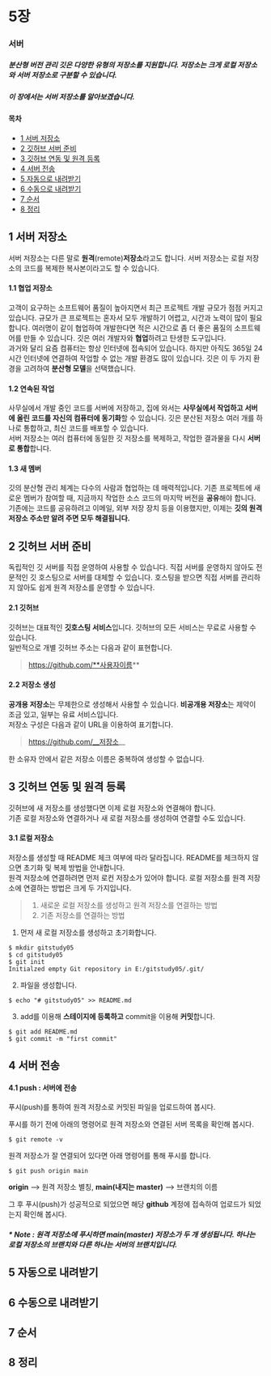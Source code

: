 # 5장
### 서버
##### 분산형 버전 관리 깃은 다양한 유형의 저장소를 지원합니다. 저장소는 크게 로컬 저장소와 서버 저장소로 구분할 수 있습니다.
##### 이 장에서는 서버 저장소를 알아보겠습니다.

#### 목차
- [1 서버 저장소](#1-서버-저장소)
- [2 깃허브 서버 준비](#2-깃허브-서버-준비)
- [3 깃허브 연동 및 원격 등록](#3-깃허브-연동-및-원격-등록)
- [4 서버 전송](#4-서버-전송)
- [5 자동으로 내려받기](#5-자동으로-내려받기)
- [6 수동으로 내려받기](#6-수동으로-내려받기)
- [7 순서](#7-순서)
- [8 정리](#8-정리)


## 1 서버 저장소
서버 저장소는 다른 말로 **원격**(remote)**저장소**라고도 합니다. 서버 저장소는 로컬 저장소의 코드를 복제한 복사본이라고도 할 수 있습니다.

#### 1.1 협업 저장소
고객이 요구하는 소프트웨어 품질이 높아지면서 최근 프로젝트 개발 규모가 점점 커지고 있습니다.
규모가 큰 프로젝트는 혼자서 모두 개발하기 어렵고, 시간과 노력이 많이 필요합니다.
여러명이 같이 협업하여 개발한다면 적은 시간으로 좀 더 좋은 품질의 소프트웨어를 만들 수 있습니다.
깃은 여러 개발자와 **협업**하려고 탄생한 도구입니다.   
과거와 달리 요즘 컴퓨터는 항상 인터넷에 접속되어 있습니다.
하지만 아직도 365일 24시간 인터넷에 연결하여 작업할 수 없는 개발 환경도 많이 있습니다.
깃은 이 두 가지 환경을 고려하여 **분산형 모델**을 선택했습니다.

#### 1.2 연속된 작업
사무실에서 개발 중인 코드를 서버에 저장하고, 집에 와서는 **사무실에서 작업하고 서버에 올린 코드를 자신의 컴퓨터에 동기화**할 수 있습니다.
깃은 분산된 저장소 여러 개를 하나로 통합하고, 최신 코드를 배포할 수 있습니다.   
서버 저장소는 여러 컴퓨터에 동일한 깃 저장소를 복제하고, 작업한 결과물을 다시 **서버로 통합**합니다.

#### 1.3 새 멤버
깃의 분산형 관리 체계는 다수의 사람과 협업하는 데 매력적입니다.
기존 프로젝트에 새로운 멤버가 참여할 때, 지금까지 작업한 소스 코드의 마지막 버전을 **공유**해야 합니다.   
기존에는 코드를 공유하려고 이메일, 외부 저장 장치 등을 이용했지만, 이제는 **깃의 원격 저장소 주소만 알려 주면 모두 해결됩니다.**

## 2 깃허브 서버 준비
독립적인 깃 서버를 직접 운영하여 사용할 수 있습니다.
직접 서버를 운영하지 않아도 전문적인 깃 호스팅으로 서버를 대체할 수 있습니다.
호스팅을 받으면 직접 서버를 관리하지 않아도 쉽게 원격 저장소를 운영할 수 있습니다.

#### 2.1 깃허브
깃허브는 대표적인 **깃호스팅 서비스**입니다. 깃허브의 모든 서비스는 무료로 사용할 수 있습니다.   
일반적으로 개별 깃허브 주소는 다음과 같이 표현합니다.
>https://github.com/**사용자이름**

#### 2.2 저장소 생성
**공개용 저장소**는 무제한으로 생성해서 사용할 수 있습니다.
**비공개용 저장소**는 제약이 조금 있고, 일부는 유료 서비스입니다.   
저장소 구성은 다음과 같이 URL을 이용하여 표기합니다.
>https://github.com/__저장소__

한 소유자 안에서 같은 저장소 이름은 중복하여 생성할 수 없습니다.

## 3 깃허브 연동 및 원격 등록
깃허브에 새 저장소를 생성했다면 이제 로컬 저장소와 연결해야 합니다.   
기존 로컬 저장소와 연결하거나 새 로컬 저장소를 생성하여 연결할 수도 있습니다.

#### 3.1 로컬 저장소
저장소를 생성할 때 README 체크 여부에 따라 달라집니다. README를 체크하지 않으면 초기화 및 복제 방법을 안내합니다.   
원격 저장소에 연결하려면 먼저 로컨 저장소가 있어야 합니다. 로컬 저장소를 원격 저장소에 연결하는 방법은 크게 두 가지입니다.
>1. 새로운 로컬 저장소를 생성하고 원격 저장소를 연결하는 방법
>2. 기존 저장소를 연결하는 방법

1. 먼저 새 로컬 저장소를 생성하고 초기화합니다.

```git
$ mkdir gitstudy05
$ cd gitstudy05
$ git init
Initialzed empty Git repository in E:/gitstudy05/.git/
```

2. 파일을 생성합니다.

```git
$ echo "# gitstudy05" >> README.md
```

3. add를 이용해 **스테이지에 등록하고** commit을 이용해 **커밋**합니다.

```git
$ git add README.md
$ git commit -m "first commit"
```

## 4 서버 전송
#### 4.1 **push** : 서버에 전송
푸시(push)를 통하여 원격 저장소로 커밋된 파일을 업로드하여 봅시다.

푸시를 하기 전에 아래의 명령어로 원격 저장소와 연결된 서버 목록을 확인해 봅시다.

```git
$ git remote -v
```
원격 저장소가 잘 연결되어 있다면 아래 명령어를 통해 푸시를 합니다.

```git
$ git push origin main
```
**origin** --> 원격 저장소 별칭, **main(내지는 master)** --> 브랜치의 이름

그 후 푸시(push)가 성공적으로 되었으면 해당 **github** 계정에 접속하여 업로드가 되었는지 확인해 봅시다.
##### * Note : 원격 저장소에 푸시하면 main(master) 저장소가 두 개 생성됩니다. 하나는 로컬 저장소의 브랜치와 다른 하나는 서버의 브랜치입니다.

## 5 자동으로 내려받기

## 6 수동으로 내려받기

## 7 순서

## 8 정리
